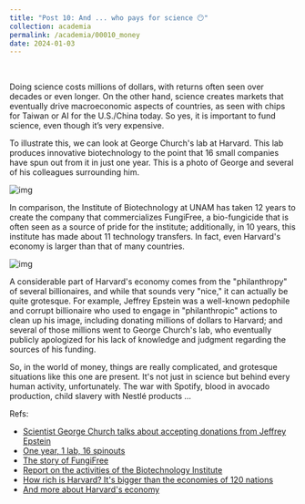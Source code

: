 ```yaml
---
title: "Post 10: And ... who pays for science 😶"
collection: academia
permalink: /academia/00010_money
date: 2024-01-03
---
```


&nbsp;

Doing science costs millions of dollars, with returns often seen over decades or even longer. On the other hand, science 
creates markets that eventually drive macroeconomic aspects of countries, as seen with chips for Taiwan or AI for the 
U.S./China today. So yes, it is important to fund science, even though it’s very expensive.  

To illustrate this, we can look at George Church's lab at Harvard. This lab produces innovative biotechnology to the point 
that 16 small companies have spun out from it in just one year. This is a photo of George and several of his colleagues 
surrounding him.

![img](https://miangoar.github.io/images/academia/00010_church.jpg)

In comparison, the Institute of Biotechnology at UNAM has taken 12 years to create the company that commercializes FungiFree, 
a bio-fungicide that is often seen as a source of pride for the institute; additionally, in 10 years, this institute has 
made about 11 technology transfers. In fact, even Harvard's economy is larger than that of many countries.

![img](https://miangoar.github.io/images/academia/00010_church2.jpg)

A considerable part of Harvard's economy comes from the "philanthropy" of several billionaires, and while that sounds very 
"nice," it can actually be quite grotesque. For example, Jeffrey Epstein was a well-known pedophile and corrupt billionaire 
who used to engage in "philanthropic" actions to clean up his image, including donating millions of dollars to Harvard; 
and several of those millions went to George Church's lab, who eventually publicly apologized for his lack of knowledge 
and judgment regarding the sources of his funding.

So, in the world of money, things are really complicated, and grotesque situations like this one are present. 
It's not just in science but behind every human activity, unfortunately. 
The war with Spotify, blood in avocado production, child slavery with Nestlé products ...

Refs:  
* [Scientist George Church talks about accepting donations from Jeffrey Epstein](https://www.cbsnews.com/news/harvard-scientist-george-church-talks-about-accepting-donations-from-jeffrey-epstein-60-minutes-2019-12-08/)  
* [One year, 1 lab, 16 spinouts](https://arep.med.harvard.edu/pdf/DeFrancesco_gclab_2019.pdf)  
* [The story of FungiFree](https://www.scielo.org.mx/scielo.php?script=sci_arttext&pid=S1405-888X2015000100005)  
* [Report on the activities of the Biotechnology Institute](https://www.ibt.unam.mx/documentos/informesinstitucionales/2020informeinstitucional2013-2020-721.pdf)  
* [How rich is Harvard? It's bigger than the economies of 120 nations](https://www.cbsnews.com/news/harvard-endowment-2023-harvard-president-salary/)  
* [And more about Harvard's economy](https://www.thecrimson.com/article/2021/10/15/annual-financial-report-2021/)  
